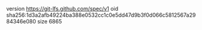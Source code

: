 version https://git-lfs.github.com/spec/v1
oid sha256:1d3a2afb49224ba388e0532cc1c0e5dd47d9b3f0d066c5812567a2984346e080
size 6865
